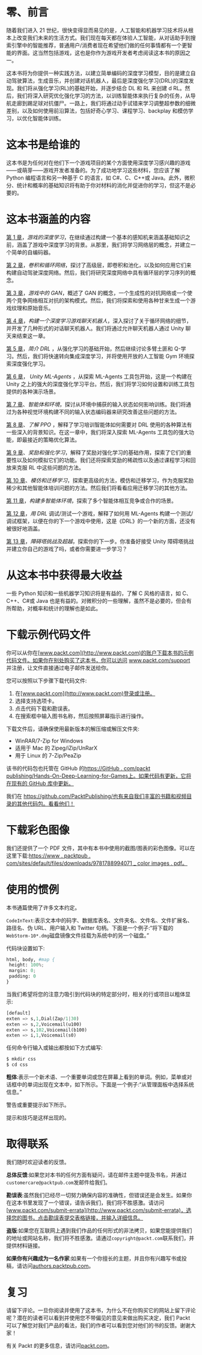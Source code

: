 

# 零、前言

随着我们进入 21 世纪，很快变得显而易见的是，人工智能和机器学习技术将从根本上改变我们未来的生活方式。我们现在每天都在体验人工智能，从对话助手到搜索引擎中的智能推荐，普通用户/消费者现在希望他们做的任何事情都有一个更智能的界面。这当然包括游戏，这也是你作为游戏开发者考虑阅读这本书的原因之一。

这本书将为你提供一种实践方法，以建立简单编码的深度学习模型，目的是建立自动驾驶算法，生成音乐，并创建对话机器人，最后是深度强化学习(DRL)的深度发现。我们将从强化学习(RL)的基础开始，并逐步结合 DL 和 RL 来创建 d RL。然后，我们将深入研究优化强化学习的方法，以训练智能体来执行复杂的任务，从导航走廊到踢足球对抗僵尸。一路上，我们将通过动手试错来学习调整超参数的细微差别，以及如何使用前沿算法，包括好奇心学习、课程学习、backplay 和模仿学习，以优化智能体训练。



# 这本书是给谁的

这本书是为任何对在他们下一个游戏项目的某个方面使用深度学习感兴趣的游戏——或萌芽——游戏开发者准备的。为了成功地学习这些材料，您应该了解 Python 编程语言和另一种基于 C 的语言，如 C#、C、C++或 Java。此外，微积分、统计和概率的基础知识将有助于你对材料的消化并促进你的学习，但这不是必要的。



# 这本书涵盖的内容

[第 1 章](108dd4cb-0332-4f3b-963b-fbfb49f2c8f0.xhtml)，*游戏的深度学习*，在继续通过构建一个基本的感知机来涵盖基础知识之前，涵盖了游戏中深度学习的背景。从那里，我们将学习网络层的概念，并建立一个简单的自编码器。

[第 2 章](391f7c79-537a-4c1d-bb92-e517097cd4d8.xhtml)，*卷积和循环网络*，探讨了高级层，即卷积和池化，以及如何应用它们来构建自动驾驶深度网络。然后，我们将研究深度网络中具有循环层的学习序列的概念。

[第 3 章](cb51d15b-9855-47e2-8e45-f74a115ebfa8.xhtml)，*游戏中的 GAN*，概述了 GAN 的概念，一个生成性的对抗网络或一个使两个竞争网络相互对抗的架构模式。然后，我们将探索和使用各种甘来生成一个游戏纹理和原始音乐。

[第 4 章](a8e699ff-c668-4601-842d-4c6e06c47a61.xhtml)，*构建一个深度学习游戏聊天机器人*，深入探讨了关于循环网络的细节，并开发了几种形式的对话聊天机器人。我们将通过允许聊天机器人通过 Unity 聊天来结束这一章。

[第 5 章](6ca7a117-1a8c-49f9-89c0-ee2f2a1e8baf.xhtml)，*简介 DRL* ，从强化学习的基础开始，然后继续讨论多臂土匪和 Q-学习。然后，我们将快速转向集成深度学习，并将使用开放的人工智能 Gym 环境探索深度强化学习。

[第 6 章](b422aff5-b743-4696-ba80-e0a222ea5b4d.xhtml)， *Unity ML-Agents* ，从探索 ML-Agents 工具包开始，这是一个构建在 Unity 之上的强大的深度强化学习平台。然后，我们将学习如何设置和训练工具包提供的各种演示场景。

[第 7 章](9b7b6ff8-8daa-42bd-a80f-a7379c37c011.xhtml)、*智能体和环境*，探讨从环境中捕获的输入状态如何影响训练。我们将通过为各种视觉环境构建不同的输入状态编码器来研究改善这些问题的方法。

[第 8 章](1393797c-79cd-46c3-8e43-a09a7750fc92.xhtml)、*了解 PPO* ，解释了学习培训智能体如何需要对 DRL 使用的各种算法有一些深入的背景知识。在这一章中，我们将深入探索 ML-Agents 工具包的强大功能，即最接近的策略优化算法。

[第 9 章](ae184eca-6c9d-456e-a72b-85274ddcc10c.xhtml)、*奖励和强化学习*，解释了奖励对强化学习的基础作用，探索了它们的重要性以及如何模拟它们的功能。我们还将探索奖励的稀疏性以及通过课程学习和回放来克服 RL 中这些问题的方法。

[第 10 章](1525f2f4-b9e1-4b7f-ac40-33e801c668ed.xhtml)、*模仿和迁移学习*，探索更高级的方法，模仿和迁移学习，作为克服奖励稀少和其他智能体培训问题的方法。然后我们将看看应用迁移学习的其他方法。

[第 11 章](15e7adeb-8b67-4b93-81d4-5f129772cd97.xhtml)，*构建多智能体环境*，探索了多个智能体相互竞争或合作的场景。

[第 12 章](323523c2-82f9-48c4-b1b5-35d417f90558.xhtml)，*用 DRL* 调试/测试一个游戏，解释了如何用 ML-Agents 构建一个测试/调试框架，以便在你的下一个游戏中使用，这是《DRL》的一个新的方面，还没有被很好地涵盖。

[第 13 章](144a9c95-e3b8-4e82-9f72-51b1b9a3757f.xhtml)，*障碍塔挑战及超越*，探索你的下一步。你准备好接受 Unity 障碍塔挑战并建立你自己的游戏了吗，或者你需要进一步学习？



# 从这本书中获得最大收益

一些 Python 知识和一些机器学习知识将是有益的，了解 C 风格的语言，如 C、C++、C#或 Java 也是有益的。对微积分的一些理解，虽然不是必要的，但会有所帮助，对概率和统计的理解也是如此。



# 下载示例代码文件

你可以从你在[www.packt.com](http://www.packt.com)的账户下载本书的示例代码文件。如果你在别处购买了这本书，你可以访问 www.packt.com/support 并注册，让文件直接通过电子邮件发送给你。

您可以按照以下步骤下载代码文件:

1.  在[www.packt.com](http://www.packt.com)登录或注册。
2.  选择支持选项卡。
3.  点击代码下载和勘误表。
4.  在搜索框中输入图书名称，然后按照屏幕指示进行操作。

下载文件后，请确保使用最新版本的解压缩或解压文件夹:

*   WinRAR/7-Zip for Windows
*   适用于 Mac 的 Zipeg/iZip/UnRarX
*   用于 Linux 的 7-Zip/PeaZip

该书的代码包也托管在 GitHub 的[https://GitHub . com/packt publishing/Hands-On-Deep-Learning-for-Games](https://github.com/PacktPublishing/Hands-On-Deep-Learning-for-Games)[上。如果代码有更新，它将在现有的 GitHub 库中更新。](https://github.com/PacktPublishing/Hands-On-Deep-Learning-for-Games)

我们在 https://github.com/PacktPublishing/也有来自我们丰富的书籍和视频目录的其他代码包。看看他们！



# 下载彩色图像

我们还提供了一个 PDF 文件，其中有本书中使用的截图/图表的彩色图像。可以在这里下载:[https://www . packtpub . com/sites/default/files/downloads/9781788994071 _ color images . pdf](https://www.packtpub.com/sites/default/files/downloads/9781788994071_ColorImages.pdf)[。](https://www.packtpub.com/sites/default/files/downloads/9781788994071_ColorImages.pdf)



# 使用的惯例

本书通篇使用了许多文本约定。

`CodeInText`:表示文本中的码字、数据库表名、文件夹名、文件名、文件扩展名、路径名、伪 URL、用户输入和 Twitter 句柄。下面是一个例子:“将下载的`WebStorm-10*.dmg`磁盘镜像文件挂载为系统中的另一个磁盘。”

代码块设置如下:

```py
html, body, #map {
 height: 100%; 
 margin: 0;
 padding: 0
}
```

当我们希望将您的注意力吸引到代码块的特定部分时，相关的行或项目以粗体显示:

```py
[default]
exten => s,1,Dial(Zap/1|30)
exten => s,2,Voicemail(u100)
exten => s,102,Voicemail(b100)
exten => i,1,Voicemail(s0)
```

任何命令行输入或输出都按如下方式编写:

```py
$ mkdir css
$ cd css
```

**粗体**:表示一个新术语、一个重要单词或您在屏幕上看到的单词。例如，菜单或对话框中的单词出现在文本中，如下所示。下面是一个例子:“从管理面板中选择系统信息。”

警告或重要提示如下所示。

提示和技巧是这样出现的。



# 取得联系

我们随时欢迎读者的反馈。

**总体反馈**:如果您对本书的任何方面有疑问，请在邮件主题中提及书名，并通过`customercare@packtpub.com`发邮件给我们。

**勘误表**:虽然我们已经尽一切努力确保内容的准确性，但错误还是会发生。如果你在这本书里发现了一个错误，请告诉我们，我们将不胜感激。请访问[www.packt.com/submit-errata](http://www.packt.com/submit-errata)，选择您的图书，点击勘误表提交表格链接，并输入详细信息。

**盗版**:如果您在互联网上遇到我们作品的任何形式的非法拷贝，如果您能提供我们的地址或网站名称，我们将不胜感激。请通过`copyright@packt.com`联系我们，并提供材料链接。

**如果你有兴趣成为一名作家**:如果有一个你擅长的主题，并且你有兴趣写书或投稿，请访问[authors.packtpub.com](http://authors.packtpub.com/)。



# 复习

请留下评论。一旦你阅读并使用了这本书，为什么不在你购买它的网站上留下评论呢？潜在的读者可以看到并使用您不带偏见的意见来做出购买决定，我们 Packt 可以了解您对我们产品的看法，我们的作者可以看到您对他们的书的反馈。谢谢大家！

有关 Packt 的更多信息，请访问[packt.com](http://www.packt.com/)。